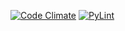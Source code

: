 [![Code Climate](https://img.shields.io/codeclimate/maintainability/Studen4/DICT_python_education_-_-.svg)](https://codeclimate.com/github/Studen4/DICT_python_education_-_-)
[![PyLint](https://img.shields.io/badge/PyLint--brightgreen.svg)](https://codeclimate.com/github/Studen4/DICT_python_education_-_-/maintainability)

